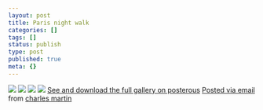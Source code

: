 ```yaml
---
layout: post
title: Paris night walk
categories: []
tags: []
status: publish
type: post
published: true
meta: {}
---
```


<!-- TODO: these images are likely to be completely weird. remove the links etc. -->

[![](http://posterous.com/getfile/files.posterous.com/charlesmartin/N8imWPhhXfwb1hJ20Jf3WnG1Tl2EMjII4TGQE6uKLxeMxhsAhO3ENWllgcFq/photo_1.jpg.scaled.500.jpg)](http://posterous.com/getfile/files.posterous.com/charlesmartin/Zw7m4kxyti1oTZCZVIYmK02tloSWGD1F9NiGlGBRt3elsUt1U1zRsMqntwaW/photo_1.jpg.scaled.1000.jpg) 
[![](http://posterous.com/getfile/files.posterous.com/charlesmartin/PXOWroFDq7TdE9xnUSwh75C4ljoqXUXAURZq5AIBPuWY5PqfpEBIqSV90lr4/photo_2.jpg.scaled.500.jpg)](http://posterous.com/getfile/files.posterous.com/charlesmartin/OpwA8WZlMv967riWbZcnF5Zloax1syWBKapfehOYGRFrJbLeatACEUBpBG57/photo_2.jpg.scaled.1000.jpg) 
[![](http://posterous.com/getfile/files.posterous.com/charlesmartin/rPyt18VOiu8iqaP9eVDdf9DxpBDLPsfj7o9YvybfF5eH2misEaSKAssU2tOY/photo_3.jpg.scaled.500.jpg)](http://posterous.com/getfile/files.posterous.com/charlesmartin/dVRoosm5icW9uP7E4ooZzfUA7BmSgdTtEmINAPHHXi3gHOKWZpVFcRW4DFM5/photo_3.jpg.scaled.1000.jpg) 
[![](http://posterous.com/getfile/files.posterous.com/charlesmartin/vWT14pDFDhf6aZcSKKp2YEjrL5Sq23cKBYFtdost2IwDl9HtjvMv94NN8o4t/photo_4.jpg.scaled.500.jpg)](http://posterous.com/getfile/files.posterous.com/charlesmartin/WQCIf3ZaiWXQfVPfHGtAOdbxb0x8wYnp4l8HcnJntSdkzHCekpHo5PhSYTlc/photo_4.jpg.scaled.1000.jpg) 
[See and download the full gallery on posterous](http://charlesmartin.posterous.com/paris-night-walk) 
[Posted via email](http://posterous.com)  from 
[charles martin](http://charlesmartin.posterous.com/paris-night-walk)
